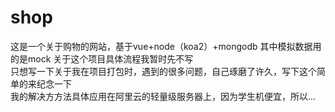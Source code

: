 # shop
这是一个关于购物的网站，基于vue+node（koa2）+mongodb 其中模拟数据用的是mock
关于这个项目具体流程我暂时先不写  
只想写一下关于我在项目打包时，遇到的很多问题，自己琢磨了许久，写下这个简单的来纪念一下  
我的解决方方法具体应用在阿里云的轻量级服务器上，因为学生机便宜，所以...  
